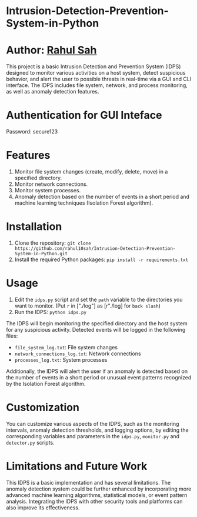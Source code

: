# Intrusion-Detection-Prevention-System-in-Python

# Author: [Rahul Sah](https://github.com/rahul10sah)

This project is a basic Intrusion Detection and Prevention System (IDPS) designed to monitor various activities on a host system, detect suspicious behavior, and alert the user to possible threats in real-time via a GUI and CLI interface. The IDPS includes file system, network, and process monitoring, as well as anomaly detection features.

# Authentication for GUI Inteface
Password: secure123

# Features

1. Monitor file system changes (create, modify, delete, move) in a specified directory.
2. Monitor network connections.
3. Monitor system processes.
4. Anomaly detection based on the number of events in a short period and machine learning techniques (Isolation Forest algorithm).

# Installation

1. Clone the repository:
`git clone https://github.com/rahul10sah/Intrusion-Detection-Prevention-System-in-Python.git`
2. Install the required Python packages:
`pip install -r requirements.txt`

# Usage

1. Edit the `idps.py` script and set the `path` variable to the directories you want to monitor.
(Put `r` in ["./log"] as [r"./log] for `back slash`)
2. Run the IDPS:
`python idps.py`

The IDPS will begin monitoring the specified directory and the host system for any suspicious activity. Detected events will be logged in the following files:

- `file_system_log.txt`: File system changes
- `network_connections_log.txt`: Network connections
- `processes_log.txt`: System processes

Additionally, the IDPS will alert the user if an anomaly is detected based on the number of events in a short period or unusual event patterns recognized by the Isolation Forest algorithm.

# Customization

You can customize various aspects of the IDPS, such as the monitoring intervals, anomaly detection thresholds, and logging options, by editing the corresponding variables and parameters in the `idps.py`,  `monitor.py` and `detector.py` scripts.

# Limitations and Future Work

This IDPS is a basic implementation and has several limitations. The anomaly detection system could be further enhanced by incorporating more advanced machine learning algorithms, statistical models, or event pattern analysis. Integrating the IDPS with other security tools and platforms can also improve its effectiveness.


